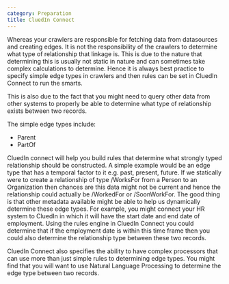 ```yaml
---
category: Preparation
title: CluedIn Connect
---
```


Whereas your crawlers are responsible for fetching data from datasources and creating edges. It is not the responsibility of the crawlers to determine what type of relationship that linkage is. This is due to the nature that determining this is usually not static in nature and can sometimes take complex calculations to determine. Hence it is always best practice to specify simple edge types in crawlers and then rules can be set in CluedIn Connect to run the smarts.

This is also due to the fact that you might need to query other data from other systems to properly be able to determine what type of relationship exists between two records. 

The simple edge types include:

 - Parent
 - PartOf

 CluedIn connect will help you build rules that determine what strongly typed relationship should be constructed. A simple example would be an edge type that has a temporal factor to it e.g. past, present, future. If we statically were to create a relationship of type /WorksFor from a Person to an Organization then chances are this data might not be current and hence the relationship could actually be /WorkedFor or /SoonWorkFor. The good thing is that other metadata available might be able to help us dynamically determine these edge types. For example, you might connect your HR system to CluedIn in which it will have the start date and end date of employment. Using the rules engine in CluedIn Connect you could determine that if the employment date is within this time frame then you could also determine the relationship type between these two records. 

 CluedIn Connect also specifies the ability to have complex processors that can use more than just simple rules to determining edge types. You might find that you will want to use Natural Language Processing to determine the edge type between two records.